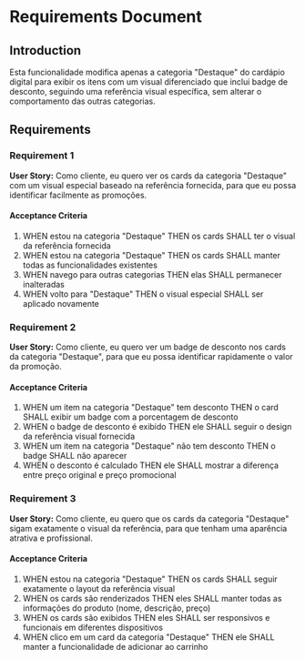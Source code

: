 # Requirements Document

## Introduction

Esta funcionalidade modifica apenas a categoria "Destaque" do cardápio digital para exibir os itens com um visual diferenciado que inclui badge de desconto, seguindo uma referência visual específica, sem alterar o comportamento das outras categorias.

## Requirements

### Requirement 1

**User Story:** Como cliente, eu quero ver os cards da categoria "Destaque" com um visual especial baseado na referência fornecida, para que eu possa identificar facilmente as promoções.

#### Acceptance Criteria

1. WHEN estou na categoria "Destaque" THEN os cards SHALL ter o visual da referência fornecida
2. WHEN estou na categoria "Destaque" THEN os cards SHALL manter todas as funcionalidades existentes
3. WHEN navego para outras categorias THEN elas SHALL permanecer inalteradas
4. WHEN volto para "Destaque" THEN o visual especial SHALL ser aplicado novamente

### Requirement 2

**User Story:** Como cliente, eu quero ver um badge de desconto nos cards da categoria "Destaque", para que eu possa identificar rapidamente o valor da promoção.

#### Acceptance Criteria

1. WHEN um item na categoria "Destaque" tem desconto THEN o card SHALL exibir um badge com a porcentagem de desconto
2. WHEN o badge de desconto é exibido THEN ele SHALL seguir o design da referência visual fornecida
3. WHEN um item na categoria "Destaque" não tem desconto THEN o badge SHALL não aparecer
4. WHEN o desconto é calculado THEN ele SHALL mostrar a diferença entre preço original e preço promocional

### Requirement 3

**User Story:** Como cliente, eu quero que os cards da categoria "Destaque" sigam exatamente o visual da referência, para que tenham uma aparência atrativa e profissional.

#### Acceptance Criteria

1. WHEN estou na categoria "Destaque" THEN os cards SHALL seguir exatamente o layout da referência visual
2. WHEN os cards são renderizados THEN eles SHALL manter todas as informações do produto (nome, descrição, preço)
3. WHEN os cards são exibidos THEN eles SHALL ser responsivos e funcionais em diferentes dispositivos
4. WHEN clico em um card da categoria "Destaque" THEN ele SHALL manter a funcionalidade de adicionar ao carrinho